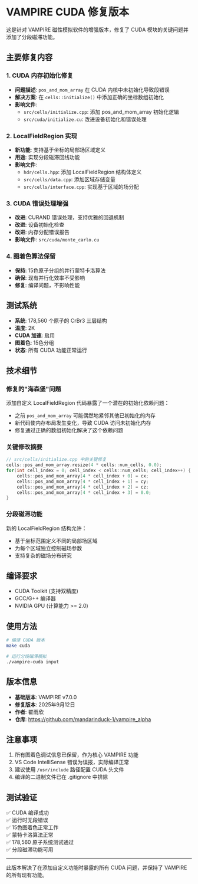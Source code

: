 # VAMPIRE CUDA 修复版本

这是针对 VAMPIRE 磁性模拟软件的增强版本，修复了 CUDA 模块的关键问题并添加了分段磁滞功能。

## 主要修复内容

### 1. CUDA 内存初始化修复
- **问题描述**: `pos_and_mom_array` 在 CUDA 内核中未初始化导致段错误
- **解决方案**: 在 `cells::initialize()` 中添加正确的坐标数组初始化
- **影响文件**: 
  - `src/cells/initialize.cpp`: 添加 pos_and_mom_array 初始化逻辑
  - `src/cuda/initialize.cu`: 改进设备初始化和错误处理

### 2. LocalFieldRegion 实现
- **新功能**: 支持基于坐标的局部场区域定义
- **用途**: 实现分段磁滞回线功能
- **影响文件**:
  - `hdr/cells.hpp`: 添加 LocalFieldRegion 结构体定义
  - `src/cells/data.cpp`: 添加区域存储变量
  - `src/cells/interface.cpp`: 实现基于区域的场分配

### 3. CUDA 错误处理增强
- **改进**: CURAND 错误处理，支持优雅的回退机制
- **改进**: 设备初始化检查
- **改进**: 内存分配错误报告
- **影响文件**: `src/cuda/monte_carlo.cu`

### 4. 图着色算法保留
- **保持**: 15色原子分组的并行蒙特卡洛算法
- **确保**: 现有并行化效率不受影响
- **修复**: 编译问题，不影响性能

## 测试系统

- **系统**: 178,560 个原子的 CrBr3 三层结构
- **温度**: 2K
- **CUDA 加速**: 启用
- **图着色**: 15色分组
- **状态**: 所有 CUDA 功能正常运行

## 技术细节

### 修复的"海森堡"问题
添加自定义 LocalFieldRegion 代码暴露了一个潜在的初始化依赖问题：
- 之前 `pos_and_mom_array` 可能偶然地紧邻其他已初始化的内存
- 新代码使内存布局发生变化，导致 CUDA 访问未初始化内存
- 修复通过正确的数组初始化解决了这个依赖问题

### 关键修改摘要
```cpp
// src/cells/initialize.cpp 中的关键修复
cells::pos_and_mom_array.resize(4 * cells::num_cells, 0.0);
for(int cell_index = 0; cell_index < cells::num_cells; cell_index++) {
    cells::pos_and_mom_array[4 * cell_index + 0] = cx;
    cells::pos_and_mom_array[4 * cell_index + 1] = cy;
    cells::pos_and_mom_array[4 * cell_index + 2] = cz;
    cells::pos_and_mom_array[4 * cell_index + 3] = 0.0;
}
```

### 分段磁滞功能
新的 LocalFieldRegion 结构允许：
- 基于坐标范围定义不同的局部场区域
- 为每个区域独立控制磁场参数
- 支持复杂的磁场分布研究

## 编译要求

- CUDA Toolkit (支持双精度)
- GCC/G++ 编译器
- NVIDIA GPU (计算能力 >= 2.0)

## 使用方法

```bash
# 编译 CUDA 版本
make cuda

# 运行分段磁滞模拟
./vampire-cuda input
```

## 版本信息

- **基础版本**: VAMPIRE v7.0.0
- **修复版本**: 2025年9月12日
- **作者**: 翟雨欣
- **仓库**: https://github.com/mandarinduck-1/vampire_alpha

## 注意事项

1. 所有图着色调试信息已保留，作为核心 VAMPIRE 功能
2. VS Code IntelliSense 错误为误报，实际编译正常
3. 建议使用 `/usr/include` 路径配置 CUDA 头文件
4. 编译的二进制文件已在 .gitignore 中排除

## 测试验证

✅ CUDA 编译成功  
✅ 运行时无段错误  
✅ 15色图着色正常工作  
✅ 蒙特卡洛算法正常  
✅ 178,560 原子系统测试通过  
✅ 分段磁滞功能可用  

---

此版本解决了在添加自定义功能时暴露的所有 CUDA 问题，并保持了 VAMPIRE 的所有现有功能。